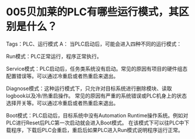 # 005贝加莱的PLC有哪些运行模式，其区别是什么？
Tags：PLC、运行模式
A：
当PLC启动后，可能会进入四种不同的运行模式：

Run模式：PLC正常运行，程序正常执行。

Service模式：PLC启动后，任务类系统没有启动。常见的原因有项目的硬件组态配置错误等。可以通过冷重启或者热重启来退出。

Diagnose模式：这种运行模式下，只允许对目标系统进行删除模块、读取logbook以及冷/热重启操作。
常见的原因有严重的系统错误或PLC机身上的状态选择开关等。可以通过冷重启或者热重启来退出。

Boot模式：PLC启动后，目标系统中没有Automation Runtime操作系统。例如对PLC进行Reset后PLC第一次启动就会进入Boot模式。
在该模式下可以往PLC中下载程序，下载后PLC会重启，重启后如果PLC进入Run模式说明程序运行正常。